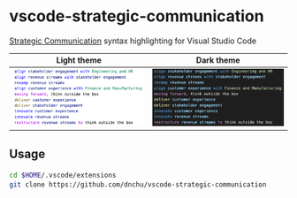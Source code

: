 # vscode-strategic-communication

[Strategic Communication](https://github.com/rotoclone/strategic-communication) syntax highlighting for Visual Studio Code

| Light theme | Dark theme |
| --- | --- |
| ![Screenshot](images/screenshot-light.png) | ![Screenshot](images/screenshot-dark.png) |

## Usage

```bash
cd $HOME/.vscode/extensions
git clone https://github.com/dnchu/vscode-strategic-communication
```
